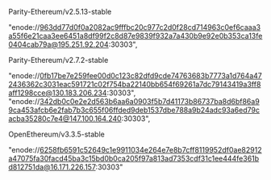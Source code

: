 Parity-Ethereum/v2.5.13-stable

"enode://963dd77d0f0a2082ac9fffbc20c977c2d0f28cd714963c0ef6caaa3a55f6e21caa3ee6451a8df99f2c8d87e9839f932a7a430b9e92e0b353ca13fe0404cab79a@195.251.92.204:30303",

Parity-Ethereum/v2.7.2-stable 

"enode://0fb17be7e259fee00d0c123c82dfd9cde74763683b7773a1d764a472436362c3031eac591721c02f754ba22140bb654f69261a7dc79143419a3ff8aff1298cce@130.183.206.234:30303",
"enode://342db0c0e2e2d563b6aa6a0903f5b7d41173b86737ba8d6bf86a99ca453afcb6e2fab7b3c655f06ffded9deb1537dbe788a9b24adc93a6ed79cacba35280c7e4@147.100.164.240:30303",

OpenEthereum/v3.3.5-stable

"enode://6258fb6591c52649c1e9911034e264e7e8b7cff8119952df0ae82912a47075fa30facd45ba3c15bd0b0ca205f97a813ad7353cdf31c1ee444fe361bd812751da@16.171.226.157:30303"

